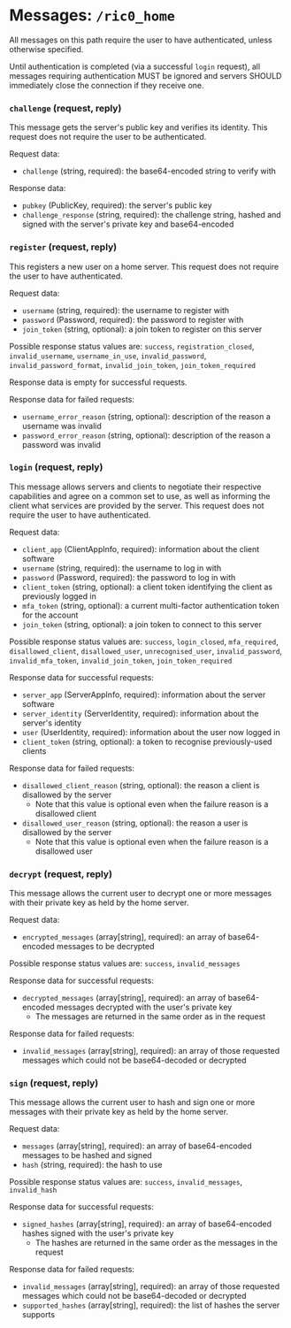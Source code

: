 # Messages: `/ric0_home`

All messages on this path require the user to have authenticated, unless otherwise specified.

Until authentication is completed (via a successful `login` request), all messages requiring authentication MUST be ignored
and servers SHOULD immediately close the connection if they receive one.



### `challenge` (request, reply)

This message gets the server's public key and verifies its identity. This request does not require the user to be authenticated.

Request data:

* `challenge` (string, required): the base64-encoded string to verify with

Response data:

* `pubkey` (PublicKey, required): the server's public key
* `challenge_response` (string, required): the challenge string, hashed and signed with the server's private key and base64-encoded



### `register` (request, reply)

This registers a new user on a home server. This request does not require the user to have authenticated.

Request data:

* `username` (string, required): the username to register with
* `password` (Password, required): the password to register with
* `join_token` (string, optional): a join token to register on this server

Possible response status values are: `success`, `registration_closed`, `invalid_username`, `username_in_use`, `invalid_password`, `invalid_password_format`, `invalid_join_token`, `join_token_required`

Response data is empty for successful requests.

Response data for failed requests:

* `username_error_reason` (string, optional): description of the reason a username was invalid
* `password_error_reason` (string, optional): description of the reason a password was invalid



### `login` (request, reply)

This message allows servers and clients to negotiate their respective capabilities and agree on a common set to use, as well as informing the client what services are provided by the server.
This request does not require the user to have authenticated.

Request data:

* `client_app` (ClientAppInfo, required): information about the client software
* `username` (string, required): the username to log in with
* `password` (Password, required): the password to log in with
* `client_token` (string, optional): a client token identifying the client as previously logged in
* `mfa_token` (string, optional): a current multi-factor authentication token for the account
* `join_token` (string, optional): a join token to connect to this server

Possible response status values are: `success`, `login_closed`, `mfa_required`, `disallowed_client`, `disallowed_user`, `unrecognised_user`, `invalid_password`, `invalid_mfa_token`, `invalid_join_token`, `join_token_required`

Response data for successful requests:

* `server_app` (ServerAppInfo, required): information about the server software
* `server_identity` (ServerIdentity, required): information about the server's identity
* `user` (UserIdentity, required): information about the user now logged in
* `client_token` (string, optional): a token to recognise previously-used clients

Response data for failed requests:

* `disallowed_client_reason` (string, optional): the reason a client is disallowed by the server
  * Note that this value is optional even when the failure reason is a disallowed client
* `disallowed_user_reason` (string, optional): the reason a user is disallowed by the server
  * Note that this value is optional even when the failure reason is a disallowed user



### `decrypt` (request, reply)

This message allows the current user to decrypt one or more messages with their private key as held by the home server.

Request data:

* `encrypted_messages` (array[string], required): an array of base64-encoded messages to be decrypted

Possible response status values are: `success`, `invalid_messages`

Response data for successful requests:

* `decrypted_messages` (array[string], required): an array of base64-encoded messages decrypted with the user's private key
  * The messages are returned in the same order as in the request

Response data for failed requests:

* `invalid_messages` (array[string], required): an array of those requested messages which could not be base64-decoded or decrypted



### `sign` (request, reply)

This message allows the current user to hash and sign one or more messages with their private key as held by the home server.

Request data:

* `messages` (array[string], required): an array of base64-encoded messages to be hashed and signed
* `hash` (string, required): the hash to use

Possible response status values are: `success`, `invalid_messages`, `invalid_hash`

Response data for successful requests:

* `signed_hashes` (array[string], required): an array of base64-encoded hashes signed with the user's private key
  * The hashes are returned in the same order as the messages in the request

Response data for failed requests:

* `invalid_messages` (array[string], required): an array of those requested messages which could not be base64-decoded or decrypted
* `supported_hashes` (array[string], required): the list of hashes the server supports